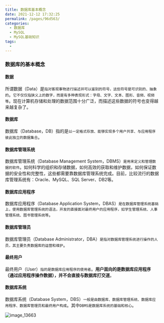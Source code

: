 ```yaml
---
title: 数据库基本概念
date: 2021-12-12 17:32:25
permalink: /pages/96d563/
categories:
  - 数据库
  - MySQL
  - MySQL基础知识
tags:
  - 
---
```




### 数据库的基本概念

#### 数据

所谓数据（Data）是`指对客观事物进行描述并可以鉴别的符号，这些符号是可识别的、抽象的`。`它不仅仅指狭义上的数字，而是有多种表现形式：字母、文字、文本、图形、音频、视频等`。现在计算机存储和处理的数据范围十分广泛，而描述这些数据的符号也变得越来越复杂了。

#### 数据库

数据库（Database，DB）指的是`以一定格式存放、能够实现多个用户共享、与应用程序彼此独立的数据集合`。

#### 数据库管理系统

数据库管理系统（Database Management System，DBMS）`是用来定义和管理数据的软件`。如何科学的组织和存储数据，如何高效的获取和维护数据，如何保证数据的安全性和完整性，这些都需要靠数据库管理系统完成。目前，比较流行的数据库管理系统有：Oracle、MySQL、SQL Server、DB2等。

#### 数据库应用程序

数据库应用程序（Database Application System，DBAS）`是在数据库管理系统基础上，使用数据库管理系统的语法，开发的直接面对最终用户的应用程序，如学生管理系统、人事管理系统、图书管理系统等`。

#### 数据库管理员
数据库管理员（Database Administrator，DBA）`是指对数据库管理系统进行操作的人员，其主要负责数据库的运营和维护`。

#### 最终用户
最终用户（User）`指的是数据库应用程序的使用者`。**用户面向的是数据库应用程序（通过应用程序操作数据），并不会直接与数据库打交道**。

#### 数据库系统
数据库系统（Database System，DBS）`一般是由数据库、数据库管理系统、数据库应用程序、数据库管理员和最终用户构成`。其中`DBMS是数据库系统的基础和核心`。

![image_13663](https://cdn.jsdelivr.net/gh/Weibw162/image-hosting@master/20211223/image_13663.1gxhp282z6ww.png)
